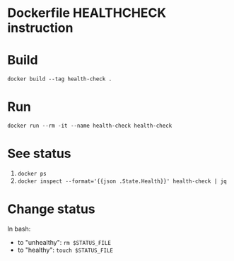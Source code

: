 # Dockerfile HEALTHCHECK instruction

# Build
`docker build --tag health-check .`

# Run
`docker run --rm -it --name health-check health-check`

# See status
1. `docker ps`
2. `docker inspect --format='{{json .State.Health}}' health-check | jq`

# Change status
In bash:
- to "unhealthy": `rm $STATUS_FILE`
- to "healthy": `touch $STATUS_FILE`
